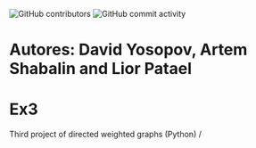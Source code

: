  ![GitHub contributors](https://img.shields.io/github/contributors/MightyArty/Ex3?style=plastic) ![GitHub commit activity](https://img.shields.io/github/commit-activity/m/MightyArty/Ex3?style=plastic)
# Autores: David Yosopov, Artem Shabalin and Lior Patael
# Ex3
Third project of directed weighted graphs (Python)
/
